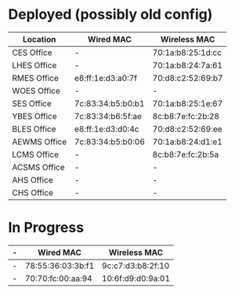 # Deployed (possibly old config)
| Location | Wired MAC | Wireless MAC |
| --- | --- | --- |
| CES Office | - | 70:1a:b8:25:1d:cc |
| LHES Office | - | 70:1a:b8:24:7a:61 |
| RMES Office | e8:ff:1e:d3:a0:7f | 70:d8:c2:52:69:b7 |
| WOES Office | - | - |
| SES Office | 7c:83:34:b5:b0:b1 | 70:1a:b8:25:1e:67 |
| YBES Office | 7c:83:34:b6:5f:ae | 8c:b8:7e:fc:2b:28 |
| BLES Office | e8:ff:1e:d3:d0:4c | 70:d8:c2:52:69:ee |
| AEWMS Office | 7c:83:34:b5:b0:06 | 70:1a:b8:24:d1:e1 |
| LCMS Office | - | 8c:b8:7e:fc:2b:5a |
| ACSMS Office | - | - |
| AHS Office | - | - |
| CHS Office | - | - |

# In Progress
| - | Wired MAC | Wireless MAC |
| --- | --- | --- |
| - | 78:55:36:03:3b:f1 | 9c:c7:d3:b8:2f:10 |
| - | 70:70:fc:00:aa:94 | 10:6f:d9:d0:9a:01 |
